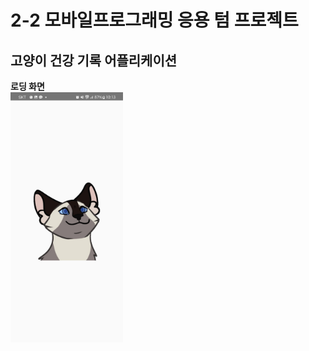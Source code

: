 # 2-2 모바일프로그래밍 응용 텀 프로젝트
## 고양이 건강 기록 어플리케이션

**로딩 화면**<br>
<img src="images/Loading.jpg" height="400">
